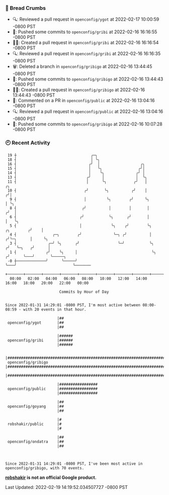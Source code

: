 ### 🍞 Bread Crumbs

 * 🔍: Reviewed a pull request in  `openconfig/ygot` at 2022-02-17 10:00:59 -0800 PST
 * 🚢: Pushed some commits to `openconfig/gribi` at 2022-02-16 16:16:55 -0800 PST
 * ✍🏼: Created a pull request in `openconfig/gribi` at 2022-02-16 16:16:54 -0800 PST
 * 🔍: Reviewed a pull request in  `openconfig/gribi` at 2022-02-16 16:16:35 -0800 PST
 * 🗑: Deleted a branch in `openconfig/gribigo` at 2022-02-16 13:44:45 -0800 PST
 * 🚢: Pushed some commits to `openconfig/gribigo` at 2022-02-16 13:44:43 -0800 PST
 * ✍🏼: Created a pull request in `openconfig/gribigo` at 2022-02-16 13:44:43 -0800 PST
 * 💬: Commented on a PR in  `openconfig/public` at 2022-02-16 13:04:16 -0800 PST
 * 🔍: Reviewed a pull request in  `openconfig/public` at 2022-02-16 13:04:16 -0800 PST
 * 🚢: Pushed some commits to `openconfig/gribigo` at 2022-02-16 10:07:28 -0800 PST

### 🕘 Recent Activity
```
 19 ┼                                 ╭─╮
 18 ┤                                 │ ╰╮
 16 ┤                                ╭╯  │                  ╭╮
 15 ┤                                │   ╰╮                ╭╯│
 14 ┤                                │    ╰╮              ╭╯ │
 13 ┤                               ╭╯     │              │  ╰╮
 11 ┤                               │      ╰╮            ╭╯   │                       ╭╮
 10 ┤                              ╭╯       ╰╮          ╭╯    │                      ╭╯│
  9 ┤                              │         ╰╮        ╭╯     ╰╮                     │ ╰╮
  8 ┤                             ╭╯          │        │       │                    ╭╯  │
  6 ┤                            ╭╯           ╰╮      ╭╯       │                    │   ╰╮
  5 ┤                            │             ╰╮    ╭╯        ╰╮        ╭╮        ╭╯    │
  4 ┤                ╭─╮        ╭╯              ╰─╮ ╭╯          │       ╭╯╰─╮      │     ╰╮
  3 ┤              ╭─╯ ╰╮      ╭╯                 ╰─╯           ╰╮     ╭╯   ╰─╮   ╭╯      │
  1 ┤             ╭╯    ╰╮     │                                 ╰╮   ╭╯      ╰───╯       ╰─────╮
 -0 ┼─────────────╯      ╰─────╯                                  ╰───╯                         ╰───────
    +───────+───────+───────+───────+───────+───────+───────+───────+───────+───────+───────+───────+────
  00:00   02:00   04:00   06:00   08:00   10:00   12:00   14:00   16:00   18:00   20:00   22:00   00:00   

						Commits by Hour of Day


Since 2022-01-31 14:29:01 -0800 PST, I'm most active between 08:00-08:59 - with 20 events in that hour.

```



```
                       |##
 openconfig/ygot       |##
                       |##

                       |######
 openconfig/gribi      |######
                       |######

                       |######################################################################
 openconfig/gribigo    |######################################################################
                       |######################################################################

                       |#################
 openconfig/public     |#################
                       |#################

                       |##
 openconfig/goyang     |##
                       |##

                       |#
 robshakir/public      |#
                       |#

                       |##
 openconfig/ondatra    |##
                       |##



Since 2022-01-31 14:29:01 -0800 PST, I've been most active in openconfig/gribigo, with 70 events.

```
**[robshakir](mailto:robjs@google.com) is not an official Google product.**  


Last Updated: 2022-02-19 14:19:52.034507727 -0800 PST
